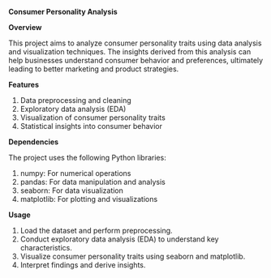 **Consumer Personality Analysis**

**Overview**

This project aims to analyze consumer personality traits using data analysis and visualization techniques. The insights derived from this analysis can help businesses understand consumer behavior and preferences, ultimately leading to better marketing and product strategies.

**Features**

1. Data preprocessing and cleaning
2. Exploratory data analysis (EDA)
3. Visualization of consumer personality traits
4. Statistical insights into consumer behavior

**Dependencies**

The project uses the following Python libraries:

1. numpy: For numerical operations
2. pandas: For data manipulation and analysis
3. seaborn: For data visualization
4. matplotlib: For plotting and visualizations

**Usage**

1. Load the dataset and perform preprocessing.
2. Conduct exploratory data analysis (EDA) to understand key characteristics.
3. Visualize consumer personality traits using seaborn and matplotlib.
4. Interpret findings and derive insights.
